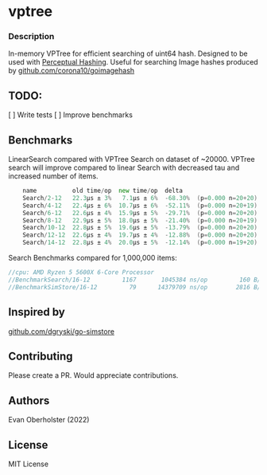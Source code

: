 # vptree

### Description
In-memory VPTree for efficient searching of uint64 hash. Designed to be used with [Perceptual Hashing](https://en.wikipedia.org/wiki/Perceptual_hashing). Useful for searching Image hashes produced by [github.com/corona10/goimagehash](https://github.com/corona10/goimagehash)

## TODO:
[ ] Write tests
[ ] Improve benchmarks

## Benchmarks
 LinearSearch compared with VPTree Search on dataset of ~20000. VPTree search will improve compared to linear Search with decreased tau
 and increased number of items.
```go
    name          old time/op  new time/op  delta
    Search/2-12   22.3µs ± 3%   7.1µs ± 6%  -68.30%  (p=0.000 n=20+20)
    Search/4-12   22.4µs ± 6%  10.7µs ± 6%  -52.11%  (p=0.000 n=20+19)
    Search/6-12   22.6µs ± 4%  15.9µs ± 5%  -29.71%  (p=0.000 n=20+20)
    Search/8-12   22.9µs ± 5%  18.0µs ± 5%  -21.40%  (p=0.000 n=20+19)
    Search/10-12  22.8µs ± 5%  19.6µs ± 5%  -13.79%  (p=0.000 n=20+20)
    Search/12-12  22.6µs ± 4%  19.7µs ± 4%  -12.88%  (p=0.000 n=20+20)
    Search/14-12  22.8µs ± 4%  20.0µs ± 5%  -12.14%  (p=0.000 n=19+20)
```

Search Benchmarks compared for 1,000,000 items:
```go
//cpu: AMD Ryzen 5 5600X 6-Core Processor
//BenchmarkSearch/16-12   	    1167	   1045384 ns/op	     160 B/op	       4 allocs/op
//BenchmarkSimStore/16-12 	      79	  14379709 ns/op	    2816 B/op	      94 allocs/op
```

## Inspired by
[github.com/dgryski/go-simstore](https://github.com/dgryski/go-simstore)

## Contributing
Please create a PR. Would appreciate contributions.

## Authors
Evan Oberholster (2022)

## License
MIT License